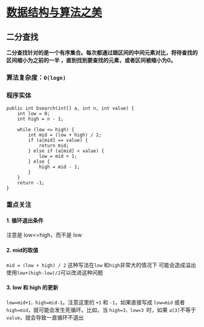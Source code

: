 # [数据结构与算法之美](https://time.geekbang.org/column/intro/126)

## 二分查找
**二分查找针对的是一个有序集合。每次都通过跟区间的中间元素对比，将待查找的区间缩小为之前的一半
，直到找到要查找的元素，或者区间被缩小为0。**
### 算法复杂度：`O(logn)`
### 程序实体

    public int bsearch(int[] a, int n, int value) {
        int low = 0;
        int high = n - 1;

        while (low <= high) {
            int mid = (low + high) / 2;
            if (a[mid] == value) {
                return mid;
            } else if (a[mid] < value) {
                low = mid + 1;
            } else {
                high = mid - 1;
            }
        }
        return -1;
    }
### 重点关注
#### 1. 循环退出条件
注意是 low<=high，而不是 low
#### 2. mid的取值
`mid = (low + high) / 2` 这种写法在`low` 和`high`非常大的情况下 可能会造成溢出
使用`low+(high-low)/2`可以改进这种问题
#### 3.  low 和 high 的更新
`low=mid+1，high=mid-1`。注意这里的 `+1` 和 `-1`，如果直接写成 `low=mid` 或者 
`high=mid`，就可能会发生死循环。比如，当 `high=3，low=3 `时，如果 `a[3]`不等于 `value`，就会导致一直循环不退出

